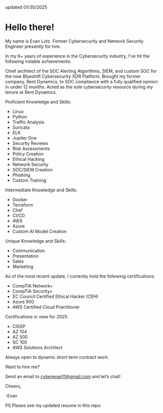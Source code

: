 updated 01/30/2025

# Hello there! 
My name is Evan Lutz. Former Cybersecurity and Network Security Engineer presently for hire.

In my 6+ years of experience in the Cybersecurity industry, I’ve hit the following notable achievements:

Chief architect of the SOC Alerting Algorithms, SIEM, and custom SOC for the now Blueshift Cybersecurity XDR Platform.
Brought my former company, Rent Dynamics, to SOC compliance with a fully qualified opinion in under 12 months.
Acted as the sole cybersecurity resource during my tenure at Rent Dynamics.

Proficient Knowledge and Skills:

- Linux
- Python
- Traffic Analysis
- Suricata
- ELK
- Jupiter One
- Security Reviews
- Risk Assessments
- Policy Creation
- Ethical Hacking
- Network Security
- SOC/SIEM Creation
- Phishing
- Custom Training


Intermediate Knowledge and Skills:


- Docker
- Terraform
- Chef
- CI/CD
- AWS
- Azure
- Custom AI Model Creation

Unique Knowledge and Skills:

- Communication
- Presentation
- Sales
- Marketing

As of the most recent update, I currently hold the following certifications:

- CompTIA Network+
- CompTIA Security+
- EC Council Certified Ethical Hacker (CEH)
- Azure 900
- AWS Certified Cloud Practitioner

Certifications in view for 2025:

- CISSP
- AZ 104
- AZ 500
- SC 100
- AWS Solutions Architect

Always open to dynamic short term contract work.

Want to hire me?

Send an email to cyberevan11@gmail.com and let’s chat!

Cheers,

-Evan

PS Please see my updated resume in this repo.

